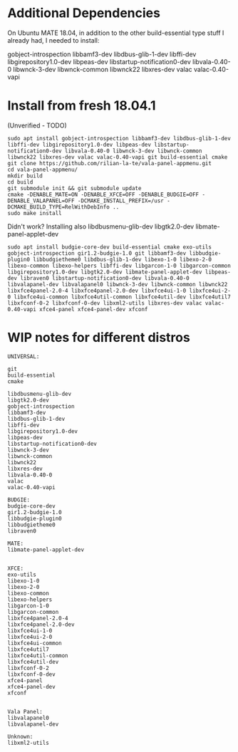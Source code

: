 # Additional Dependencies

On Ubuntu MATE 18.04, in addition to the other build-essential type stuff I already had, I needed to install:

gobject-introspection libbamf3-dev libdbus-glib-1-dev libffi-dev libgirepository1.0-dev libpeas-dev libstartup-notification0-dev libvala-0.40-0 libwnck-3-dev libwnck-common libwnck22 libxres-dev valac valac-0.40-vapi

# Install from fresh 18.04.1

(Unverified - TODO)
```
sudo apt install gobject-introspection libbamf3-dev libdbus-glib-1-dev libffi-dev libgirepository1.0-dev libpeas-dev libstartup-notification0-dev libvala-0.40-0 libwnck-3-dev libwnck-common libwnck22 libxres-dev valac valac-0.40-vapi git build-essential cmake
git clone https://github.com/rilian-la-te/vala-panel-appmenu.git
cd vala-panel-appmenu/
mkdir build
cd build
git submodule init && git submodule update
cmake -DENABLE_MATE=ON -DENABLE_XFCE=OFF -DENABLE_BUDGIE=OFF -DENABLE_VALAPANEL=OFF -DCMAKE_INSTALL_PREFIX=/usr -DCMAKE_BUILD_TYPE=RelWithDebInfo ..
sudo make install
```

Didn't work? Installing also libdbusmenu-glib-dev libgtk2.0-dev libmate-panel-applet-dev


```
sudo apt install budgie-core-dev build-essential cmake exo-utils gobject-introspection gir1.2-budgie-1.0 git libbamf3-dev libbudgie-plugin0 libbudgietheme0 libdbus-glib-1-dev libexo-1-0 libexo-2-0 libexo-common libexo-helpers libffi-dev libgarcon-1-0 libgarcon-common libgirepository1.0-dev libgtk2.0-dev libmate-panel-applet-dev libpeas-dev libraven0 libstartup-notification0-dev libvala-0.40-0 libvalapanel-dev libvalapanel0 libwnck-3-dev libwnck-common libwnck22 libxfce4panel-2.0-4 libxfce4panel-2.0-dev libxfce4ui-1-0 libxfce4ui-2-0 libxfce4ui-common libxfce4util-common libxfce4util-dev libxfce4util7 libxfconf-0-2 libxfconf-0-dev libxml2-utils libxres-dev valac valac-0.40-vapi xfce4-panel xfce4-panel-dev xfconf
```

# WIP notes for different distros
```
UNIVERSAL:

git
build-essential
cmake

libdbusmenu-glib-dev
libgtk2.0-dev
gobject-introspection
libbamf3-dev
libdbus-glib-1-dev
libffi-dev
libgirepository1.0-dev
libpeas-dev
libstartup-notification0-dev
libwnck-3-dev
libwnck-common
libwnck22
libxres-dev
libvala-0.40-0
valac
valac-0.40-vapi

BUDGIE:
budgie-core-dev
gir1.2-budgie-1.0
libbudgie-plugin0
libbudgietheme0
libraven0

MATE:
libmate-panel-applet-dev


XFCE:
exo-utils
libexo-1-0
libexo-2-0
libexo-common
libexo-helpers
libgarcon-1-0
libgarcon-common
libxfce4panel-2.0-4
libxfce4panel-2.0-dev
libxfce4ui-1-0
libxfce4ui-2-0
libxfce4ui-common
libxfce4util7
libxfce4util-common
libxfce4util-dev
libxfconf-0-2
libxfconf-0-dev
xfce4-panel
xfce4-panel-dev
xfconf


Vala Panel:
libvalapanel0
libvalapanel-dev

Unknown:
libxml2-utils
```
